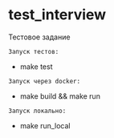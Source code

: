 # test_interview
Тестовое задание


    Запуск тестов:
   - make test
   
    Запуск через docker:
    
   - make build && make run
   
    Запуск локально:
   - make run_local
